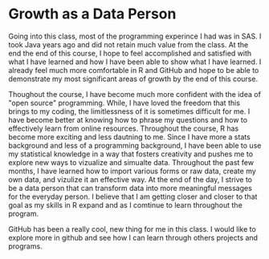 # Growth as a Data Person

Going into this class, most of the programming experince I had was in SAS. I took Java years ago and did not retain much value from the class. At the end the end of this course, I hope to feel accomplished and satisfied with what I have learned and how I have been able to show what I have learned. I already feel much more comfortable in R and GitHub and hope to be able to demonstrate my most significant areas of growth by the end of this course.

Thoughout the course, I have become much more confident with the idea of "open source" programming. While, I have loved the freedom that this brings to my coding, the limitlessness of it is sometimes difficult for me. I have become better at knowing how to phrase my questions and how to effectively learn from online resources. Throughout the course, R has become more exciting and less dautning to me. Since I have more a stats background and less of a programming background, I have been able to use my statistical knowledge in a way that fosters creativity and pushes me to explore new ways to vizualize and simualte data. Throughout the past few months, I have learned how to import various forms or raw data, create my own data, and vizulize it an effective way. At the end of the day, I strive to be a data person that can transform data into more meaningful messages for the everyday person. I believe that I am getting closer and closer to that goal as my skills in R expand and as I comtinue to learn throughout the program.

GitHub has been a really cool, new thing for me in this class. I would like to explore more in github and see how I can learn through others projects and programs. 


